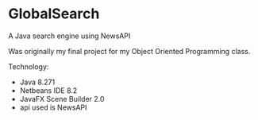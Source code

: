 # GlobalSearch
A Java search engine using NewsAPI

Was originally my final project for my Object Oriented Programming class.

Technology:
 - Java 8.271
 - Netbeans IDE 8.2
 - JavaFX Scene Builder 2.0
 - api used is NewsAPI
